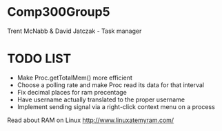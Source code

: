 # Comp300Group5
Trent McNabb &amp; David Jatczak - Task manager

# TODO LIST
- Make Proc.getTotalMem() more efficient
- Choose a polling rate and make Proc read its data for that interval
- Fix decimal places for ram precentage
- Have username actually translated to the proper username
- Implement sending signal via a right-click context menu on a process

Read about RAM on Linux
http://www.linuxatemyram.com/
